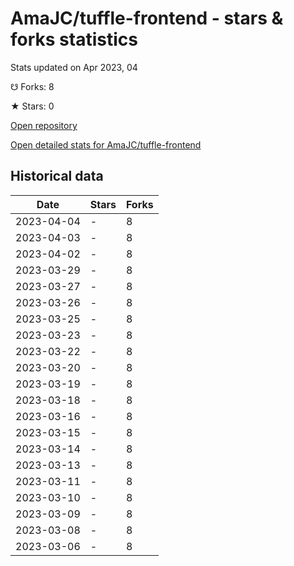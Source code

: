 # AmaJC/tuffle-frontend - stars & forks statistics

Stats updated on Apr 2023, 04

☋ Forks: 8

★ Stars: 0

[Open repository](https://github.com/AmaJC/tuffle-frontend)

[Open detailed stats for AmaJC/tuffle-frontend](https://reviewgithub.com/rep/AmaJC/tuffle-frontend)

## Historical data
| Date | Stars | Forks |
|------|-------|-------|
| 2023-04-04 | - | 8 | 
| 2023-04-03 | - | 8 | 
| 2023-04-02 | - | 8 | 
| 2023-03-29 | - | 8 | 
| 2023-03-27 | - | 8 | 
| 2023-03-26 | - | 8 | 
| 2023-03-25 | - | 8 | 
| 2023-03-23 | - | 8 | 
| 2023-03-22 | - | 8 | 
| 2023-03-20 | - | 8 | 
| 2023-03-19 | - | 8 | 
| 2023-03-18 | - | 8 | 
| 2023-03-16 | - | 8 | 
| 2023-03-15 | - | 8 | 
| 2023-03-14 | - | 8 | 
| 2023-03-13 | - | 8 | 
| 2023-03-11 | - | 8 | 
| 2023-03-10 | - | 8 | 
| 2023-03-09 | - | 8 | 
| 2023-03-08 | - | 8 | 
| 2023-03-06 | - | 8 | 

